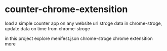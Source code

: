 # counter-chrome-extensition

load a simple counter app on any website url stroge data in chrome-stroge, update data on time from chrome-stroge

in this project explore menifest.json chrome-stroge chrome extensition more
